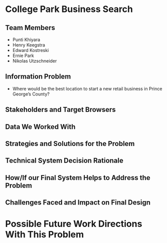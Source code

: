 # **College Park Business Search**

## Team Members
* Punti Khiyara
* Henry Keegstra
* Edward Kostreski
* Ernie Park
* Nikolas Utzschneider

## Information Problem
* Where would be the best location to start a new retail business in Prince George’s County?

## Stakeholders and Target Browsers

## Data We Worked With

## Strategies and Solutions for the Problem

## Technical System Decision Rationale

## How/If our Final System Helps to Address the Problem

## Challenges Faced and Impact on Final Design

# Possible Future Work Directions With This Problem